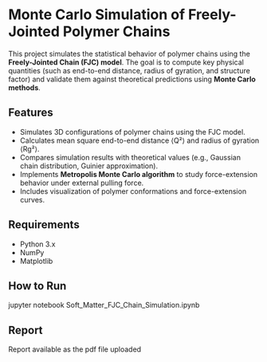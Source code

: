 # Monte Carlo Simulation of Freely-Jointed Polymer Chains

This project simulates the statistical behavior of polymer chains using the **Freely-Jointed Chain (FJC) model**. The goal is to compute key physical quantities (such as end-to-end distance, radius of gyration, and structure factor) and validate them against theoretical predictions using **Monte Carlo methods**.

## Features

- Simulates 3D configurations of polymer chains using the FJC model.
- Calculates mean square end-to-end distance ⟨Q²⟩ and radius of gyration ⟨Rg²⟩.
- Compares simulation results with theoretical values (e.g., Gaussian chain distribution, Guinier approximation).
- Implements **Metropolis Monte Carlo algorithm** to study force-extension behavior under external pulling force.
- Includes visualization of polymer conformations and force-extension curves.

## Requirements

- Python 3.x
- NumPy
- Matplotlib

## How to Run

jupyter notebook Soft_Matter_FJC_Chain_Simulation.ipynb

## Report

Report available as the pdf file uploaded
